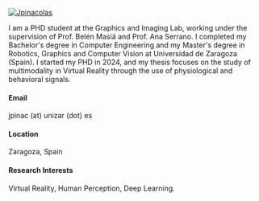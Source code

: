 

[![Jpinacolas](https://img.shields.io/badge/senli1073-github-blue?logo=github)](https://github.com/Jpinacolas)

I am a PHD student at the Graphics and Imaging Lab, working under the supervision of Prof. Belén Masiá and Prof. Ana Serrano. I completed my Bachelor's degree in Computer Engineering and my Master's degree in Robotics, Graphics and Computer Vision at Universidad de Zaragoza (Spain). I started my PHD in 2024, and my thesis focuses on the study of multimodality in Virtual Reality through the use of physiological and behavioral signals.

#### Email
jpinac (at) unizar (dot) es

#### Location
Zaragoza, Spain

#### Research Interests
Virtual Reality, Human Perception, Deep Learning.

